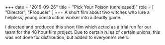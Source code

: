 +++
date = "2016-09-26"
title = "Pick Your Poison (unreleased)"
role = [ "Director", "Producer" ]
+++
A short film about two witches who lure a helpless, young construction worker
into a deadly game.

I directed and produced this short film which acted as a trial run for our
team for the 48 hour film project.  Due to certain rules of certain unions,
this was not done for distribution, but added to everyone's reels.
